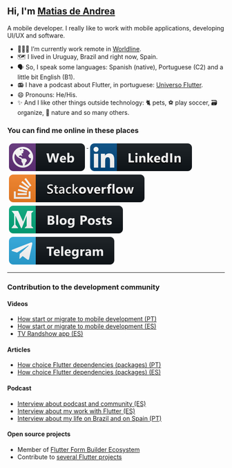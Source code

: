 ## Hi, I'm [Matias de Andrea](https://deandreamatias.com)
A mobile developer. I really like to work with mobile applications, developing UI/UX and software.


- 👨🏽‍💻 I’m currently work remote in [Worldline](https://worldline.com/es-es/home.html).
- 🗺 I lived in Uruguay, Brazil and right now, Spain.
- 🗣 So, I speak some languages: Spanish (native), Portuguese (C2) and a little bit English (B1).
- 📻 I have a podcast about Flutter, in portuguese: [Universo Flutter](https://anchor.fm/universoflutter).
- 😄 Pronouns: He/His.
- ✨ And I like other things outside technology: 🐈 pets, ⚽ play soccer, 🗃 organize, 🌳 nature and so many others.

### You can find me online in these places


<p align="left">
 <a href="https://deandreamatias.com">
    <img src="https://raw.githubusercontent.com/deandreamatias/deandreamatias/master/resources/web.svg" alt="Website" style="vertical-align:top; margin:4px">
  </a>
  <a href="https://www.linkedin.com/in/deandreamatias/">
    <img src="https://raw.githubusercontent.com/deandreamatias/deandreamatias/master/resources/linkedin.svg" alt="LinkedIn" style="vertical-align:top; margin:4px">
  </a>
  </a>
  <a href="https://stackoverflow.com/users/8700272/matias-de-andrea?tab=profile">
    <img src="https://raw.githubusercontent.com/deandreamatias/deandreamatias/master/resources/stackoverflow.svg" alt="StackOverflow" style="vertical-align:top; margin:4px">
  </a>
  </a>
  <a href="https://medium.com/@deandreamatias">
    <img src="https://raw.githubusercontent.com/deandreamatias/deandreamatias/master/resources/medium.svg" alt="Medium" style="vertical-align:top; margin:4px">
  </a>
  <a href="https://t.me/deandreamatias">
    <img src="https://raw.githubusercontent.com/deandreamatias/deandreamatias/master/resources/telegram.svg" alt="Telegram" style="vertical-align:top; margin:4px">
  </a>
</p>

<hr>

### Contribution to the development community

#### Videos

  - [How start or migrate to mobile development (PT)](https://youtu.be/wGnb65r8RIA?t=25)
  - [How start or migrate to mobile development (ES)](https://youtu.be/EQUxi4gKoLA)
  - [TV Randshow app (ES)](https://youtu.be/Ggio7N9eUqk?t=4111)

#### Articles

  - [How choice Flutter dependencies (packages) (PT)](https://medium.com/@deandreamatias/escolhendo-dependencias-packages-em-flutter-5ab5515d3771)
  - [How choice Flutter dependencies (packages) (ES)](https://medium.com/flutter-espa%C3%B1a/eligiendo-dependencias-packages-en-flutter-8c8bf2136c4b)

#### Podcast

  - [Interview about podcast and community (ES)](https://anchor.fm/flutterconf/episodes/02-Entrevista-con-Matas-de-Andrea--el-Universo-de-la-comunidad-Flutter-en-portugus-etd0qi)
  - [Interview about my work with Flutter (ES)](https://www.youtube.com/live/qm9GJHwmUOY)
  - [Interview about my life on Brazil and on Spain (PT)](https://open.spotify.com/episode/7hKTq2AhxGjCJTYyPsaE7b?si=7289de9e237c4c81)

#### Open source projects

- Member of [Flutter Form Builder Ecosystem](https://github.com/flutter-form-builder-ecosystem)
- Contribute to [several Flutter projects](https://github.com/deandreamatias?tab=repositories&q=&type=fork&language=dart&sort=)

